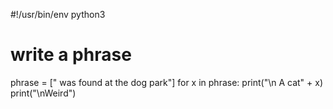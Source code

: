 #!/usr/bin/env python3
  
# write a phrase
phrase = [" was found at the dog park"]
for x in phrase:
    print("\n A cat" + x)
print("\nWeird")
